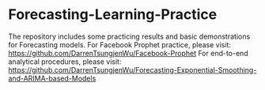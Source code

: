# Forecasting-Learning-Practice

The repository includes some practicing results and basic demonstrations for Forecasting models.
For Facebook Prophet practice, please visit: https://github.com/DarrenTsungjenWu/Facebook-Prophet
For end-to-end analytical procedures, please visit: https://github.com/DarrenTsungjenWu/Forecasting-Exponential-Smoothing-and-ARIMA-based-Models
